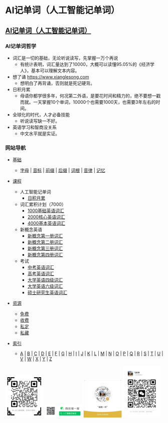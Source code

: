 # AI记单词（人工智能记单词）

## [AI记单词（人工智能记单词）](https://www.xianglesong.com)

### AI记单词哲学

* 词汇是一切的基础，无论听说读写，先掌握一万个再说
  * 有统计表明，词汇量达到了10000，大概可以读懂95.05%的《经济学人》，基本可以理解文本内容。
* 想了诵 <https://www.xianglesong.com>
  * 想明白了再背诵，否则就是死记硬背。
* 日积月累
  * 母语你都学很多年，何况第二外语，是要花时间和精力的，绝不要想一戳而就。一天掌握10个单词，10000个也需要1000天，也需要3年左右的时间。
* 全球化的时代，人才必备技能
  * 听说读写缺一不好。
* 英语学习和智商没关系
  * 中文水平就是实证。

### 网站导航

* [基础](/课程/基础/README.md)
  * [字母](/课程/基础/字母/README.md) | [音标](/课程/基础/音标/README.md) | [前缀](/课程/基础/前缀/README.md) | [后缀](/课程/基础/后缀/README.md) | [词根](/课程/基础/词根/README.md) | [音律](/课程/基础/音律/README.md) | [记忆](/课程/基础/记忆/README.md)

* [课程](/课程/README.md)
  * 人工智能记单词
    * [日积月累](/课程/日积月累/README.md)
  * 词汇累积计划（7000）
    * [1000基础英语词汇](/课程/词汇累积计划/1000基础英语词汇/README.md)
    * [2000核心英语词汇](/课程/词汇累积计划/2000核心英语词汇/README.md)
    * [4000基本英语词汇](/课程/词汇累积计划/4000基本英语词汇/README.md)
  * 新概念英语
    * [新概念第一册词汇](/课程/新概念英语/新概念英语第一册/新概念英语第一册词汇/README.md)
    * [新概念第二册词汇](/课程/新概念英语/新概念英语第二册/新概念英语第二册词汇/README.md)
    * [新概念第三册词汇](/课程/新概念英语/新概念英语第三册/新概念英语第三册词汇/README.md)
    * [新概念第四册词汇](/课程/新概念英语/新概念英语第四册/新概念英语第四册词汇/README.md)
  * 考试
    * [中考英语词汇](/课程/中考/中考英语/中考英语词汇/README.md)
    * [高考英语词汇](/课程/高考/高考英语/高考英语词汇/README.md)
    * [大学英语四级词汇](/课程/大学英语四级/大学英语四级词汇/README.md)
    * [大学英语六级词汇](/课程/大学英语六级/大学英语六级词汇/README.md)
    * [硕士研究生英语词汇](/课程/考研/硕士研究生英语词汇/README.md)

* [资源](/资源/README.md)
  * [免费](/资源/免费/README.md)
  * [收费](/资源/收费/README.md)
  * [私定](/资源/私定/README.md)
  * [私藏](/资源/私藏/README.md)

* [索引](/课程/单词/README.md)
  * [A](/课程/单词/A/README.md) | [B](/课程/单词/B/README.md) | [C](/课程/单词/C/README.md) | [D](/课程/单词/D/README.md) | [E](/课程/单词/E/README.md) | [F](/课程/单词/F/README.md) | [G](/课程/单词/G/README.md) | [H](/课程/单词/H/README.md) | [I](/课程/单词/I/README.md) | [J](/课程/单词/J/README.md) | [K](/课程/单词/K/README.md) | [L](/课程/单词/L/README.md) | [M](/课程/单词/M/README.md) | [N](/课程/单词/N/README.md) | [O](/课程/单词/O/README.md) | [P](/课程/单词/P/README.md) | [Q](/课程/单词/Q/README.md) | [R](/课程/单词/R/README.md) | [S](/课程/单词/S/README.md) | [T](/课程/单词/T/README.md) | [U](/课程/单词/U/README.md) | [V](/课程/单词/V/README.md) | [W](/课程/单词/W/README.md) | [X](/课程/单词/X/README.md) | [Y](/课程/单词/Y/README.md) | [Z](/课程/单词/Z/README.md)

<img src="images/xianglesong.png" width="24%" alt="AI记单词网址"/>
<img src="images/wx_word_sub.png" width="24%" alt="AI记单词微信公众号"/>
<img src="images/wx_bonus.jpeg" width="24%" alt="请喝一杯"/>
<img src="images/wx_marulin.jpeg" width="24%" alt="马如林的微信"/>
